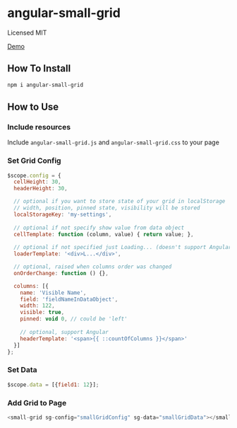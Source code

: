 # angular-small-grid

Licensed MIT

[Demo](http://terma.github.io/angular-small-grid/demo.html)

## How To Install

```bash
npm i angular-small-grid
```


## How to Use 

### Include resources

Include ```angular-small-grid.js``` and ```angular-small-grid.css``` to your page

### Set Grid Config

```js
$scope.config = {
  cellHeight: 30,
  headerHeight: 30,

  // optional if you want to store state of your grid in localStorage
  // width, position, pinned state, visibility will be stored
  localStorageKey: 'my-settings',
  
  // optional if not specify show value from data object
  cellTemplate: function (column, value) { return value; }, 
  
  // optional if not specified just Loading... (doesn't support Angular markup)
  loaderTemplate: '<div>L...</div>',

  // optional, raised when columns order was changed
  onOrderChange: function () {},

  columns: [{
    name: 'Visible Name',
    field: 'fieldNameInDataObject',
    width: 122,
    visible: true,
    pinned: void 0, // could be 'left'
    
    // optional, support Angular
    headerTemplate: '<span>{{ ::countOfColumns }}</span>'
  }]
};
```

### Set Data

```js
$scope.data = [{field1: 12}];
```

### Add Grid to Page

```js
<small-grid sg-config="smallGridConfig" sg-data="smallGridData"></small-grid>
```
